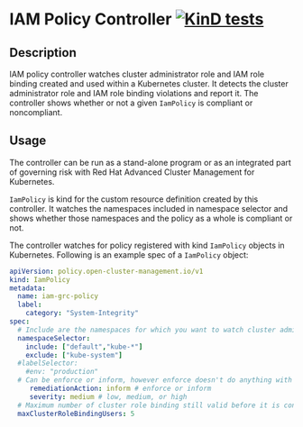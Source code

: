 [comment]: # ( Copyright Contributors to the Open Cluster Management project )

# IAM Policy Controller [![KinD tests](https://github.com/open-cluster-management/iam-policy-controller/actions/workflows/kind.yml/badge.svg?branch=main&event=push)](https://github.com/open-cluster-management/iam-policy-controller/actions/workflows/kind.yml)

## Description
IAM policy controller watches cluster administrator role and IAM role binding created and used within a Kubernetes cluster. It detects the cluster administrator role and IAM role binding violations and report it. The controller shows whether or not a given `IamPolicy` is compliant or noncompliant.

## Usage
The controller can be run as a stand-alone program or as an integrated part of governing risk with Red Hat Advanced Cluster Management for Kubernetes.

`IamPolicy` is kind for the custom resource definition created by this controller. It watches the namespaces included in namespace selector and shows whether those namespaces and the policy as a whole is compliant or not.

The controller watches for policy registered with kind `IamPolicy` objects in Kubernetes. Following is an example spec of a `IamPolicy` object:

```yaml
apiVersion: policy.open-cluster-management.io/v1
kind: IamPolicy
metadata:
  name: iam-grc-policy
  label:
    category: "System-Integrity"
spec:
  # Include are the namespaces for which you want to watch cluster administrator role and IAM rolebinings, while exclude are the namespaces you explicitly do not want to watch
  namespaceSelector:
    include: ["default","kube-*"]
    exclude: ["kube-system"]
  #labelSelector:
    #env: "production"
  # Can be enforce or inform, however enforce doesn't do anything with regards to this controller
     remediationAction: inform # enforce or inform
     severity: medium # low, medium, or high
  # Maximum number of cluster role binding still valid before it is considered as non-compliant
  maxClusterRoleBindingUsers: 5
```
<!---
Date: Apr/19/2021
-->
